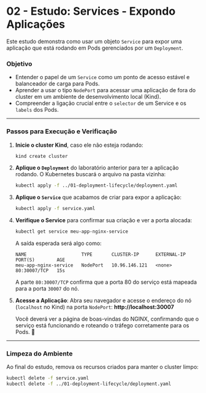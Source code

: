 # 02 - Estudo: Services - Expondo Aplicações

Este estudo demonstra como usar um objeto `Service` para expor uma aplicação que está rodando em Pods gerenciados por um `Deployment`.

### Objetivo

- Entender o papel de um `Service` como um ponto de acesso estável e balanceador de carga para Pods.
- Aprender a usar o tipo `NodePort` para acessar uma aplicação de fora do cluster em um ambiente de desenvolvimento local (Kind).
- Compreender a ligação crucial entre o `selector` de um Service e os `labels` dos Pods.

---

### Passos para Execução e Verificação

1.  **Inicie o cluster Kind**, caso ele não esteja rodando:
    ```bash
    kind create cluster
    ```

2.  **Aplique o `Deployment`** do laboratório anterior para ter a aplicação rodando. O Kubernetes buscará o arquivo na pasta vizinha:
    ```bash
    kubectl apply -f ../01-deployment-lifecycle/deployment.yaml
    ```

3.  **Aplique o `Service`** que acabamos de criar para expor a aplicação:
    ```bash
    kubectl apply -f service.yaml
    ```

4.  **Verifique o Service** para confirmar sua criação e ver a porta alocada:
    ```bash
    kubectl get service meu-app-nginx-service
    ```
    A saída esperada será algo como:
    ```
    NAME                    TYPE       CLUSTER-IP      EXTERNAL-IP   PORT(S)        AGE
    meu-app-nginx-service   NodePort   10.96.146.121   <none>        80:30007/TCP   15s
    ```
    A parte `80:30007/TCP` confirma que a porta 80 do serviço está mapeada para a porta `30007` do nó.

5.  **Acesse a Aplicação**: Abra seu navegador e acesse o endereço do nó (`localhost` no Kind) na porta `NodePort`:
    **http://localhost:30007**

    Você deverá ver a página de boas-vindas do NGINX, confirmando que o serviço está funcionando e roteando o tráfego corretamente para os Pods. 🎉

---

### Limpeza do Ambiente

Ao final do estudo, remova os recursos criados para manter o cluster limpo:

```bash
kubectl delete -f service.yaml
kubectl delete -f ../01-deployment-lifecycle/deployment.yaml
```

